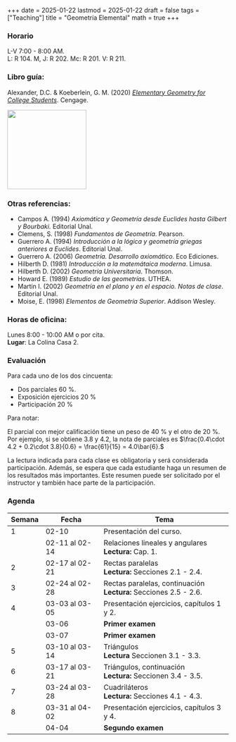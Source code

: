 +++
date      = 2025-01-22
lastmod   = 2025-01-22
draft     = false
tags      = ["Teaching"]
title     = "Geometría Elemental"
math      = true
+++

### Horario

L-V 7:00 - 8:00 AM. <br>
L: R 104. M, J: R 202. Mc: R 201. V: R 211.

### Libro guía:

Alexander, D.C. & Koeberlein, G. M. (2020) *[Elementary Geometry for College Students](https://faculty.cengage.com/works/9781337614085)*. Cengage.

<img src="https://www.cengage.com/covers/imageServlet?catalog=cengage&productISBN13=9781337614085&image_type=LRGFC"  width="180"/>

### Otras referencias:

* Campos A. (1994) *Axiomática y Geometría desde Euclides hasta Gilbert y Bourbaki.* Editorial Unal.
* Clemens, S. (1998) *Fundamentos de Geometría*. Pearson.
* Guerrero A. (1994) *Introducción a la lógica y geometría griegas anteriores a Euclides*. Editorial Unal.
* Guerrero A. (2006) *Geometría. Desarrollo axiomático*. Eco Ediciones.
* Hilberth D. (1981) *Introducción a la matemátaica moderna*. Limusa.
* Hilberth D. (2002) *Geometría Universitaria*. Thomson.
* Howard E. (1989) *Estudio de las geometrías*. UTHEA.
* Martin I. (2002) *Geometría en el plano y en el espacio. Notas de clase*. Editorial Unal.
* Moise, E. (1998) *Elementos de Geometría Superior*. Addison Wesley.


### Horas de oficina: 

Lunes 8:00 - 10:00 AM o por cita. <br>
**Lugar**: La Colina Casa 2. 

### Evaluación

Para cada uno de los dos cincuenta: 

+ Dos parciales 60 %. 
+ Exposición ejercicios 20 %
+ Participación 20 %

Para notar:

El parcial con mejor calificación tiene un peso de 40 % y el otro de 20 %. Por ejemplo, si se obtiene 3.8 y 4.2, la nota de parciales es $\frac{0.4\cdot 4.2 + 0.2\cdot 3.8}{0.6}  = \frac{61}{15} = 4.0\bar{6}.$

La lectura indicada para cada clase es obligatoria y será considerada participación. Además, se espera que cada estudiante haga un resumen de los resultados más importantes. Este resumen puede ser solicitado por el instructor y también hace parte de la participación.


### Agenda

Semana | Fecha | Tema
---| --- | ----
1      | 02-10 | Presentación del curso.
&nbsp; | 02-11 al 02-14 | Relaciones lineales y angulares <br> **Lectura:** Cap. 1.
2      | 02-17 al 02-21 | Rectas paralelas <br> **Lectura:** Secciones 2.1 - 2.4.
3      | 02-24 al 02-28 | Rectas paralelas, continuación <br> **Lectura:** Secciones 2.5 - 2.6.
4      | 03-03 al 03-05 | Presentación ejercicios, capítulos 1 y 2.
&nbsp; | 03-06 | **Primer examen**
&nbsp; | 03-07 | **Primer examen**
5      | 03-10 al 03-14 | Triángulos <br> **Lectura** Seccionen 3.1 - 3.3. 
6      | 03-17 al 03-21 | Triángulos, continuación <br> **Lectura:** Seccionen 3.4 - 3.5. 
7      | 03-24 al 03-28 | Cuadriláteros <br> **Lectura:** Secciones 4.1 - 4.3.
8      | 03-31 al 04-02 | Presentación ejercicios, capítulos 3 y 4.
&nbsp; | 04-04 | **Segundo examen**

